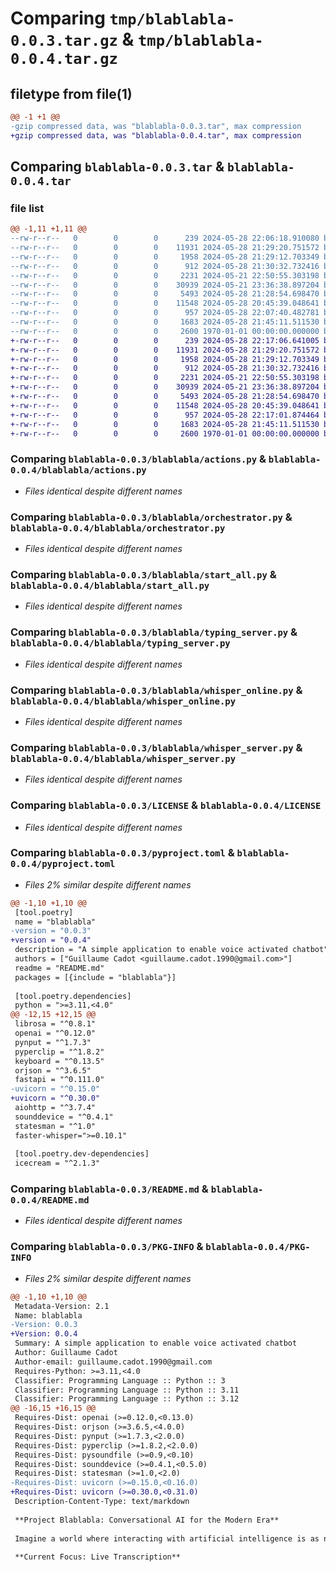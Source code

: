 # Comparing `tmp/blablabla-0.0.3.tar.gz` & `tmp/blablabla-0.0.4.tar.gz`

## filetype from file(1)

```diff
@@ -1 +1 @@
-gzip compressed data, was "blablabla-0.0.3.tar", max compression
+gzip compressed data, was "blablabla-0.0.4.tar", max compression
```

## Comparing `blablabla-0.0.3.tar` & `blablabla-0.0.4.tar`

### file list

```diff
@@ -1,11 +1,11 @@
--rw-r--r--   0        0        0      239 2024-05-28 22:06:18.910080 blablabla-0.0.3/blablabla/__init__.py
--rw-r--r--   0        0        0    11931 2024-05-28 21:29:20.751572 blablabla-0.0.3/blablabla/actions.py
--rw-r--r--   0        0        0     1958 2024-05-28 21:29:12.703349 blablabla-0.0.3/blablabla/orchestrator.py
--rw-r--r--   0        0        0      912 2024-05-28 21:30:32.732416 blablabla-0.0.3/blablabla/start_all.py
--rw-r--r--   0        0        0     2231 2024-05-21 22:50:55.303198 blablabla-0.0.3/blablabla/typing_server.py
--rw-r--r--   0        0        0    30939 2024-05-21 23:36:38.897204 blablabla-0.0.3/blablabla/whisper_online.py
--rw-r--r--   0        0        0     5493 2024-05-28 21:28:54.698470 blablabla-0.0.3/blablabla/whisper_server.py
--rw-r--r--   0        0        0    11548 2024-05-28 20:45:39.048641 blablabla-0.0.3/LICENSE
--rw-r--r--   0        0        0      957 2024-05-28 22:07:40.482781 blablabla-0.0.3/pyproject.toml
--rw-r--r--   0        0        0     1683 2024-05-28 21:45:11.511530 blablabla-0.0.3/README.md
--rw-r--r--   0        0        0     2600 1970-01-01 00:00:00.000000 blablabla-0.0.3/PKG-INFO
+-rw-r--r--   0        0        0      239 2024-05-28 22:17:06.641005 blablabla-0.0.4/blablabla/__init__.py
+-rw-r--r--   0        0        0    11931 2024-05-28 21:29:20.751572 blablabla-0.0.4/blablabla/actions.py
+-rw-r--r--   0        0        0     1958 2024-05-28 21:29:12.703349 blablabla-0.0.4/blablabla/orchestrator.py
+-rw-r--r--   0        0        0      912 2024-05-28 21:30:32.732416 blablabla-0.0.4/blablabla/start_all.py
+-rw-r--r--   0        0        0     2231 2024-05-21 22:50:55.303198 blablabla-0.0.4/blablabla/typing_server.py
+-rw-r--r--   0        0        0    30939 2024-05-21 23:36:38.897204 blablabla-0.0.4/blablabla/whisper_online.py
+-rw-r--r--   0        0        0     5493 2024-05-28 21:28:54.698470 blablabla-0.0.4/blablabla/whisper_server.py
+-rw-r--r--   0        0        0    11548 2024-05-28 20:45:39.048641 blablabla-0.0.4/LICENSE
+-rw-r--r--   0        0        0      957 2024-05-28 22:17:01.874464 blablabla-0.0.4/pyproject.toml
+-rw-r--r--   0        0        0     1683 2024-05-28 21:45:11.511530 blablabla-0.0.4/README.md
+-rw-r--r--   0        0        0     2600 1970-01-01 00:00:00.000000 blablabla-0.0.4/PKG-INFO
```

### Comparing `blablabla-0.0.3/blablabla/actions.py` & `blablabla-0.0.4/blablabla/actions.py`

 * *Files identical despite different names*

### Comparing `blablabla-0.0.3/blablabla/orchestrator.py` & `blablabla-0.0.4/blablabla/orchestrator.py`

 * *Files identical despite different names*

### Comparing `blablabla-0.0.3/blablabla/start_all.py` & `blablabla-0.0.4/blablabla/start_all.py`

 * *Files identical despite different names*

### Comparing `blablabla-0.0.3/blablabla/typing_server.py` & `blablabla-0.0.4/blablabla/typing_server.py`

 * *Files identical despite different names*

### Comparing `blablabla-0.0.3/blablabla/whisper_online.py` & `blablabla-0.0.4/blablabla/whisper_online.py`

 * *Files identical despite different names*

### Comparing `blablabla-0.0.3/blablabla/whisper_server.py` & `blablabla-0.0.4/blablabla/whisper_server.py`

 * *Files identical despite different names*

### Comparing `blablabla-0.0.3/LICENSE` & `blablabla-0.0.4/LICENSE`

 * *Files identical despite different names*

### Comparing `blablabla-0.0.3/pyproject.toml` & `blablabla-0.0.4/pyproject.toml`

 * *Files 2% similar despite different names*

```diff
@@ -1,10 +1,10 @@
 [tool.poetry]
 name = "blablabla"
-version = "0.0.3"
+version = "0.0.4"
 description = "A simple application to enable voice activated chatbot"
 authors = ["Guillaume Cadot <guillaume.cadot.1990@gmail.com>"]
 readme = "README.md"
 packages = [{include = "blablabla"}]
 
 [tool.poetry.dependencies]
 python = ">=3.11,<4.0"
@@ -12,15 +12,15 @@
 librosa = "^0.8.1"
 openai = "^0.12.0"
 pynput = "^1.7.3"
 pyperclip = "^1.8.2"
 keyboard = "^0.13.5"
 orjson = "^3.6.5"
 fastapi = "^0.111.0"
-uvicorn = "^0.15.0"
+uvicorn = "^0.30.0"
 aiohttp = "^3.7.4"
 sounddevice = "^0.4.1"
 statesman = "^1.0"
 faster-whisper=">=0.10.1"
 
 [tool.poetry.dev-dependencies]
 icecream = "^2.1.3"
```

### Comparing `blablabla-0.0.3/README.md` & `blablabla-0.0.4/README.md`

 * *Files identical despite different names*

### Comparing `blablabla-0.0.3/PKG-INFO` & `blablabla-0.0.4/PKG-INFO`

 * *Files 2% similar despite different names*

```diff
@@ -1,10 +1,10 @@
 Metadata-Version: 2.1
 Name: blablabla
-Version: 0.0.3
+Version: 0.0.4
 Summary: A simple application to enable voice activated chatbot
 Author: Guillaume Cadot
 Author-email: guillaume.cadot.1990@gmail.com
 Requires-Python: >=3.11,<4.0
 Classifier: Programming Language :: Python :: 3
 Classifier: Programming Language :: Python :: 3.11
 Classifier: Programming Language :: Python :: 3.12
@@ -16,15 +16,15 @@
 Requires-Dist: openai (>=0.12.0,<0.13.0)
 Requires-Dist: orjson (>=3.6.5,<4.0.0)
 Requires-Dist: pynput (>=1.7.3,<2.0.0)
 Requires-Dist: pyperclip (>=1.8.2,<2.0.0)
 Requires-Dist: pysoundfile (>=0.9,<0.10)
 Requires-Dist: sounddevice (>=0.4.1,<0.5.0)
 Requires-Dist: statesman (>=1.0,<2.0)
-Requires-Dist: uvicorn (>=0.15.0,<0.16.0)
+Requires-Dist: uvicorn (>=0.30.0,<0.31.0)
 Description-Content-Type: text/markdown
 
 **Project Blablabla: Conversational AI for the Modern Era**
 
 Imagine a world where interacting with artificial intelligence is as natural as chatting with a friend 🤖. Welcome to Blablabla, a pioneering voice-activated chat interface that's taking the first step towards making human-AI conversations a reality 💬.
 
 **Current Focus: Live Transcription**
```

